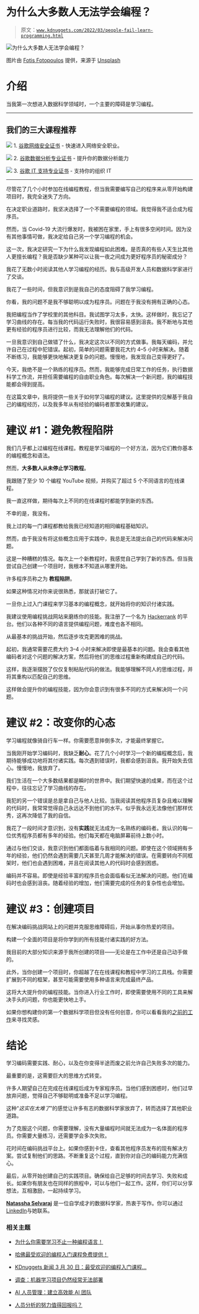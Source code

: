 # 为什么大多数人无法学会编程？

> 原文：[`www.kdnuggets.com/2022/03/people-fail-learn-programming.html`](https://www.kdnuggets.com/2022/03/people-fail-learn-programming.html)

![为什么大多数人无法学会编程？](img/bbfcb9e6f31cc98bf9285d0fb3a87467.png)

图片由 [Fotis Fotopoulos](https://unsplash.com/@ffstop?utm_source=unsplash&utm_medium=referral&utm_content=creditCopyText) 提供，来源于 [Unsplash](https://unsplash.com/?utm_source=unsplash&utm_medium=referral&utm_content=creditCopyText)

# 介绍

当我第一次想进入数据科学领域时，一个主要的障碍是学习编程。

* * *

## 我们的三大课程推荐

![](img/0244c01ba9267c002ef39d4907e0b8fb.png) 1\. [谷歌网络安全证书](https://www.kdnuggets.com/google-cybersecurity) - 快速进入网络安全职业。

![](img/e225c49c3c91745821c8c0368bf04711.png) 2\. [谷歌数据分析专业证书](https://www.kdnuggets.com/google-data-analytics) - 提升你的数据分析能力

![](img/0244c01ba9267c002ef39d4907e0b8fb.png) 3\. [谷歌 IT 支持专业证书](https://www.kdnuggets.com/google-itsupport) - 支持你的组织 IT

* * *

尽管花了几个小时参加在线编程教程，但当我需要编写自己的程序来从零开始构建项目时，我完全迷失了方向。

在决定职业道路时，我坚决选择了一个不需要编程的领域。我觉得我不适合成为程序员。

然而，当 Covid-19 大流行爆发时，我被困在家里，手上有很多空闲时间。因为没有其他事情可做，我决定给自己另一个学习编程的机会。

这一次，我决定研究一下为什么我发现编程如此困难。是否真的有些人天生比其他人更擅长编程？我是否缺少某种可以让我一夜之间成为更好程序员的秘密成分？

我花了无数小时阅读其他人学习编程的经历。我与高级开发人员和数据科学家进行了交谈。

我花了一些时间，但我意识到是我自己的态度阻碍了我学习编程。

你看，我的问题不是我不够聪明以成为程序员。问题在于我没有拥有正确的心态。

我把编程当作了学校里的其他科目。我试图学习太多，太快。这样做时，我忘记了学习曲线的存在。每当我的代码运行失败时，我很容易感到沮丧。我不断地与其他更有经验的程序员进行比较，而我无法理解他们的代码。

一旦我意识到自己做错了什么，我决定这次以不同的方式做事。我每天编码，并允许自己在过程中犯错误。起初，简单的问题需要我花大约 4–5 小时来解决。随着不断练习，我能够更快地解决更复杂的问题。慢慢地，我发现自己变得更好了。

今天，我绝不是一个熟练的程序员。然而，我能够完成日常工作的任务，执行数据科学工作流，并担任需要编程的自由职业角色。每次解决一个新问题，我的编程技能都会得到提高。

在这篇文章中，我将提供一些关于如何学习编程的建议。这里提供的见解基于我自己的编程经历，以及我多年从有经验的编码者那里收集的建议。

# 建议 #1：避免教程陷阱

我们几乎都上过编程在线课程。教程是学习编程的一个好方法，因为它们教你基本的编程概念和语法。

然而，**大多数人从未停止学习教程**。

我跟随了至少 10 个编程 YouTube 视频，并购买了超过 5 个不同语言的在线课程。

我一直这样做，期待每次上不同的在线课程时都能学到新的东西。

不幸的是，我没有。

我上过的每一门课程都教给我我已经知道的相同编程基础知识。

然而，由于我没有将这些概念应用于实践中，我总是无法提出自己的代码来解决问题。

这是一种糟糕的情况。每次上一个新教程时，我感觉自己学到了新的东西。但当我尝试自己创建一个项目时，我根本不知道从哪里开始。

许多程序员称之为 **教程陷阱**。

如果这种情况对你来说很熟悉，那就该打破它了。

一旦你上过入门课程来学习基本的编程概念，就开始将你的知识付诸实践。

我建议使用编程挑战网站来磨练你的技能。我注册了一个名为 [Hackerrank](https://www.hackerrank.com/) 的平台。他们以各种不同的语言提供编程问题，难度也各不相同。

从最基本的挑战开始，然后逐步攻克更困难的挑战。

起初，我通常需要花费大约 3–4 小时来解决即使是最基本的问题。我会查看其他编码者对这个问题的解决方案，然后将他们的思维过程重新构建成自己的代码。

这样，我逐渐摆脱了仅仅复制粘贴代码的做法。我能够理解不同人的思维过程，并将其重构以匹配自己的思维。

这样做会提升你的编程技能，因为你会意识到有很多不同的方式来解决同一个问题。

# 建议 #2：改变你的心态

学习编程就像骑自行车一样。你需要愿意摔倒多次，才能最终掌握它。

当我刚开始学习编码时，我缺乏**耐心**。花了几个小时学习一个新的编程概念后，我期待能够成功地将其付诸实践。每次遇到错误时，我都会感到沮丧。我开始失去信心。慢慢地，我放弃了。

我们生活在一个大多数结果都是瞬时的世界中。我们期望快速的成果，而在这个过程中，往往忘记了学习曲线的存在。

我犯的另一个错误是总是拿自己与他人比较。当我阅读其他程序员复杂且难以理解的代码时，我常常觉得自己永远达不到他们的水平。似乎我永远无法像他们那样优秀，这再次降低了我的自信。

我花了一段时间才意识到，没有**实践**就无法成为一名熟练的编码者。我认识的每一位优秀程序员都有多年的经验。他们每天都在电脑屏幕前待上数小时。

通过与他们交谈，我意识到他们都面临着与我相同的问题。即使在这个领域拥有多年的经验，他们仍然会遇到需要几天甚至几周才能解决的错误。在需要转向不同框架时，他们也会遇到困难，并且在阅读其他人的代码时会感到困惑。

编码并不容易。即使是经验丰富的程序员也会面临看似无法解决的问题。他们在编码时也会感到沮丧。随着经验的增加，他们需要完成的任务的复杂性也会增加。

# 建议 #3：创建项目

在解决编码挑战网站上的问题并克服思维障碍后，开始从事你热爱的项目。

构建一个全面的项目是将你学到的所有技能付诸实践的好方法。

我目前的大部分知识来源于我所创建的项目——无论是在工作中还是自己动手做的。

此外，当你创建一个项目时，你超越了在在线课程和教程中学习的工具栈。你需要扩展到不同的框架，甚至可能需要使用多种语言来完成最终产品。

这将大大提升你的编程技能。当你进入行业工作时，即使需要使用不同的工具来解决手头的问题，你也能更快地上手。

如果你想构建你的第一个数据科学项目但没有任何创意，你可以看看我的[之前的工作](https://towardsdatascience.com/5-of-my-best-data-science-portfolio-projects-8cd7f81f1b1)来寻找灵感。

# 结论

学习编码需要实践、耐心，以及在你变得半途而废之前允许自己失败多次的能力。

最重要的是，这需要巨大的思维方式转变。

许多人期望自己在完成在线课程后成为专家程序员。当他们感到困惑时，他们过早放弃问题，觉得自己不够聪明或准备不足以学习编程。

这种“*这实在太难了*”的感觉让许多有志的数据科学家放弃了，转而选择了其他职业道路。

为了克服这个问题，你需要理解，没有大量编程时间就无法成为一名体面的程序员。你需要大量练习，还需要学会多次失败。

花时间在编码挑战平台上。如果你感到卡住，查看其他程序员发布的现有解决方案。尝试复制他们的思路。不断重复这个过程，直到你对自己的编码能力充满信心。

最后，从零开始创建自己的实践项目。确保给自己足够的时间去学习、失败和成长。如果你有朋友也在同样的旅程中，可以与他们一起工作。这样，你们可以分享想法，互相激励，一起持续学习。

**[Natassha Selvaraj](https://www.natasshaselvaraj.com/)** 是一位自学成才的数据科学家，热衷于写作。你可以通过[LinkedIn](https://www.linkedin.com/in/natassha-selvaraj-33430717a/)与她联系。

### 相关主题

+   [为什么你需要学习不止一种编程语言！](https://www.kdnuggets.com/2022/06/need-learn-one-programming-language.html)

+   [哈佛最受欢迎的编程入门课程免费提供！](https://www.kdnuggets.com/2022/03/popular-intro-programming-course-harvard-free.html)

+   [KDnuggets 新闻 3 月 30 日：最受欢迎的编程入门课程…](https://www.kdnuggets.com/2022/n13.html)

+   [调查：机器学习项目仍然经常无法部署](https://www.kdnuggets.com/survey-machine-learning-projects-still-routinely-fail-to-deploy)

+   [AI 人员管理：建立高效能 AI 团队](https://www.kdnuggets.com/2022/03/people-management-ai-building-highvelocity-ai-teams.html)

+   [人员分析的努力值得回报吗？](https://www.kdnuggets.com/2022/09/efforts-people-analytics-worth-outcome.html)
